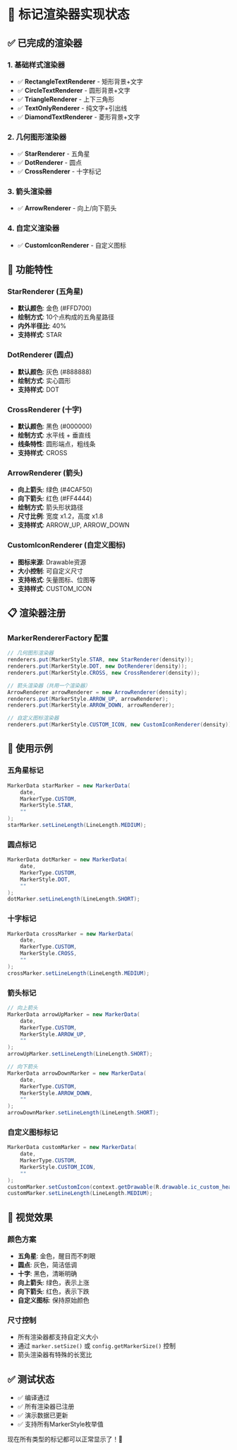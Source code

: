 # 🎨 标记渲染器实现状态

## ✅ 已完成的渲染器

### 1. 基础样式渲染器
- ✅ **RectangleTextRenderer** - 矩形背景+文字
- ✅ **CircleTextRenderer** - 圆形背景+文字
- ✅ **TriangleRenderer** - 上下三角形
- ✅ **TextOnlyRenderer** - 纯文字+引出线
- ✅ **DiamondTextRenderer** - 菱形背景+文字

### 2. 几何图形渲染器
- ✅ **StarRenderer** - 五角星
- ✅ **DotRenderer** - 圆点
- ✅ **CrossRenderer** - 十字标记

### 3. 箭头渲染器
- ✅ **ArrowRenderer** - 向上/向下箭头

### 4. 自定义渲染器
- ✅ **CustomIconRenderer** - 自定义图标

## 🚀 功能特性

### StarRenderer (五角星)
- **默认颜色**: 金色 (#FFD700)
- **绘制方式**: 10个点构成的五角星路径
- **内外半径比**: 40%
- **支持样式**: STAR

### DotRenderer (圆点)
- **默认颜色**: 灰色 (#888888)
- **绘制方式**: 实心圆形
- **支持样式**: DOT

### CrossRenderer (十字)
- **默认颜色**: 黑色 (#000000)
- **绘制方式**: 水平线 + 垂直线
- **线条特性**: 圆形端点，粗线条
- **支持样式**: CROSS

### ArrowRenderer (箭头)
- **向上箭头**: 绿色 (#4CAF50)
- **向下箭头**: 红色 (#FF4444)
- **绘制方式**: 箭头形状路径
- **尺寸比例**: 宽度 x1.2，高度 x1.8
- **支持样式**: ARROW_UP, ARROW_DOWN

### CustomIconRenderer (自定义图标)
- **图标来源**: Drawable资源
- **大小控制**: 可自定义尺寸
- **支持格式**: 矢量图标、位图等
- **支持样式**: CUSTOM_ICON

## 📋 渲染器注册

### MarkerRendererFactory 配置
```java
// 几何图形渲染器
renderers.put(MarkerStyle.STAR, new StarRenderer(density));
renderers.put(MarkerStyle.DOT, new DotRenderer(density));
renderers.put(MarkerStyle.CROSS, new CrossRenderer(density));

// 箭头渲染器（共用一个渲染器）
ArrowRenderer arrowRenderer = new ArrowRenderer(density);
renderers.put(MarkerStyle.ARROW_UP, arrowRenderer);
renderers.put(MarkerStyle.ARROW_DOWN, arrowRenderer);

// 自定义图标渲染器
renderers.put(MarkerStyle.CUSTOM_ICON, new CustomIconRenderer(density));
```

## 🎯 使用示例

### 五角星标记
```java
MarkerData starMarker = new MarkerData(
    date, 
    MarkerType.CUSTOM, 
    MarkerStyle.STAR, 
    ""
);
starMarker.setLineLength(LineLength.MEDIUM);
```

### 圆点标记
```java
MarkerData dotMarker = new MarkerData(
    date, 
    MarkerType.CUSTOM, 
    MarkerStyle.DOT, 
    ""
);
dotMarker.setLineLength(LineLength.SHORT);
```

### 十字标记
```java
MarkerData crossMarker = new MarkerData(
    date, 
    MarkerType.CUSTOM, 
    MarkerStyle.CROSS, 
    ""
);
crossMarker.setLineLength(LineLength.MEDIUM);
```

### 箭头标记
```java
// 向上箭头
MarkerData arrowUpMarker = new MarkerData(
    date, 
    MarkerType.CUSTOM, 
    MarkerStyle.ARROW_UP, 
    ""
);
arrowUpMarker.setLineLength(LineLength.SHORT);

// 向下箭头
MarkerData arrowDownMarker = new MarkerData(
    date, 
    MarkerType.CUSTOM, 
    MarkerStyle.ARROW_DOWN, 
    ""
);
arrowDownMarker.setLineLength(LineLength.SHORT);
```

### 自定义图标标记
```java
MarkerData customMarker = new MarkerData(
    date, 
    MarkerType.CUSTOM, 
    MarkerStyle.CUSTOM_ICON, 
    ""
);
customMarker.setCustomIcon(context.getDrawable(R.drawable.ic_custom_heart));
customMarker.setLineLength(LineLength.MEDIUM);
```

## 🎨 视觉效果

### 颜色方案
- **五角星**: 金色，醒目而不刺眼
- **圆点**: 灰色，简洁低调
- **十字**: 黑色，清晰明确
- **向上箭头**: 绿色，表示上涨
- **向下箭头**: 红色，表示下跌
- **自定义图标**: 保持原始颜色

### 尺寸控制
- 所有渲染器都支持自定义大小
- 通过 `marker.setSize()` 或 `config.getMarkerSize()` 控制
- 箭头渲染器有特殊的长宽比

## ✅ 测试状态

- ✅ 编译通过
- ✅ 所有渲染器已注册
- ✅ 演示数据已更新
- ✅ 支持所有MarkerStyle枚举值

现在所有类型的标记都可以正常显示了！🎉 